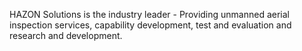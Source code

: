 HAZON Solutions is the industry leader - Providing unmanned aerial inspection services, capability development, test and evaluation and research and development.
